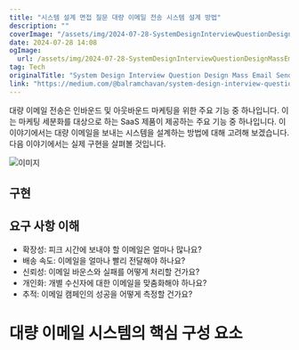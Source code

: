 ```yaml
---
title: "시스템 설계 면접 질문 대량 이메일 전송 시스템 설계 방법"
description: ""
coverImage: "/assets/img/2024-07-28-SystemDesignInterviewQuestionDesignMassEmailSendingSystem_0.png"
date: 2024-07-28 14:08
ogImage: 
  url: /assets/img/2024-07-28-SystemDesignInterviewQuestionDesignMassEmailSendingSystem_0.png
tag: Tech
originalTitle: "System Design Interview Question Design Mass Email Sending System"
link: "https://medium.com/@balramchavan/system-design-interview-question-design-mass-email-sending-system-079e6be93945"
---
```



대량 이메일 전송은 인바운드 및 아웃바운드 마케팅을 위한 주요 기능 중 하나입니다. 이는 마케팅 세분화를 대상으로 하는 SaaS 제품이 제공하는 주요 기능 중 하나입니다. 이 이야기에서는 대량 이메일을 보내는 시스템을 설계하는 방법에 대해 고려해 보겠습니다. 다음 이야기에서는 실제 구현을 살펴볼 것입니다.

![이미지](/assets/img/2024-07-28-SystemDesignInterviewQuestionDesignMassEmailSendingSystem_0.png)

## 구현

## 요구 사항 이해

<div class="content-ad"></div>

- 확장성: 피크 시간에 보내야 할 이메일은 얼마나 많나요?
- 배송 속도: 이메일을 얼마나 빨리 전달해야 하나요?
- 신뢰성: 이메일 바운스와 실패를 어떻게 처리할 건가요?
- 개인화: 개별 수신자에 대한 이메일을 맞춤화해야 하나요?
- 추적: 이메일 캠페인의 성공을 어떻게 측정할 건가요?

# 대량 이메일 시스템의 핵심 구성 요소